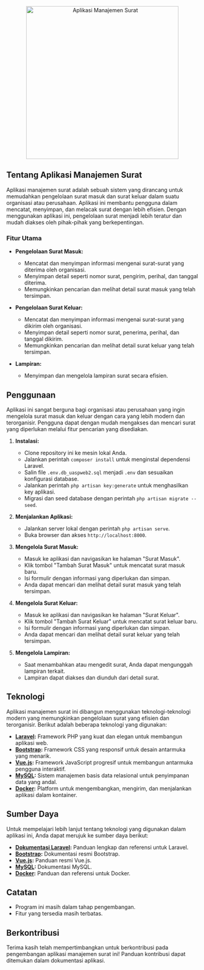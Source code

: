 <p align="center"><a href="#" target="_blank"><img src="https://raw.githubusercontent.com/laravel/art/master/logo-lockup/5%20SVG/2%20CMYK/1%20Full%20Color/laravel-logolockup-cmyk-red.svg" width="400" alt="Aplikasi Manajemen Surat"></a></p>

## Tentang Aplikasi Manajemen Surat

Aplikasi manajemen surat adalah sebuah sistem yang dirancang untuk memudahkan pengelolaan surat masuk dan surat keluar dalam suatu organisasi atau perusahaan. Aplikasi ini membantu pengguna dalam mencatat, menyimpan, dan melacak surat dengan lebih efisien. Dengan menggunakan aplikasi ini, pengelolaan surat menjadi lebih teratur dan mudah diakses oleh pihak-pihak yang berkepentingan.

### Fitur Utama

- **Pengelolaan Surat Masuk:** 
  - Mencatat dan menyimpan informasi mengenai surat-surat yang diterima oleh organisasi.
  - Menyimpan detail seperti nomor surat, pengirim, perihal, dan tanggal diterima.
  - Memungkinkan pencarian dan melihat detail surat masuk yang telah tersimpan.

- **Pengelolaan Surat Keluar:**
  - Mencatat dan menyimpan informasi mengenai surat-surat yang dikirim oleh organisasi.
  - Menyimpan detail seperti nomor surat, penerima, perihal, dan tanggal dikirim.
  - Memungkinkan pencarian dan melihat detail surat keluar yang telah tersimpan.

- **Lampiran:**
  - Menyimpan dan mengelola lampiran surat secara efisien.

## Penggunaan

Aplikasi ini sangat berguna bagi organisasi atau perusahaan yang ingin mengelola surat masuk dan keluar dengan cara yang lebih modern dan terorganisir. Pengguna dapat dengan mudah mengakses dan mencari surat yang diperlukan melalui fitur pencarian yang disediakan.

1. **Instalasi:**
   - Clone repository ini ke mesin lokal Anda.
   - Jalankan perintah `composer install` untuk menginstal dependensi Laravel.
   - Salin file `.env.db_uaspweb2.sql` menjadi `.env` dan sesuaikan konfigurasi database.
   - Jalankan perintah `php artisan key:generate` untuk menghasilkan key aplikasi.
   - Migrasi dan seed database dengan perintah `php artisan migrate --seed`.

2. **Menjalankan Aplikasi:**
   - Jalankan server lokal dengan perintah `php artisan serve`.
   - Buka browser dan akses `http://localhost:8000`.

3. **Mengelola Surat Masuk:**
   - Masuk ke aplikasi dan navigasikan ke halaman "Surat Masuk".
   - Klik tombol "Tambah Surat Masuk" untuk mencatat surat masuk baru.
   - Isi formulir dengan informasi yang diperlukan dan simpan.
   - Anda dapat mencari dan melihat detail surat masuk yang telah tersimpan.

4. **Mengelola Surat Keluar:**
   - Masuk ke aplikasi dan navigasikan ke halaman "Surat Keluar".
   - Klik tombol "Tambah Surat Keluar" untuk mencatat surat keluar baru.
   - Isi formulir dengan informasi yang diperlukan dan simpan.
   - Anda dapat mencari dan melihat detail surat keluar yang telah tersimpan.

5. **Mengelola Lampiran:**
   - Saat menambahkan atau mengedit surat, Anda dapat mengunggah lampiran terkait.
   - Lampiran dapat diakses dan diunduh dari detail surat.

## Teknologi

Aplikasi manajemen surat ini dibangun menggunakan teknologi-teknologi modern yang memungkinkan pengelolaan surat yang efisien dan terorganisir. Berikut adalah beberapa teknologi yang digunakan:

- **[Laravel](https://laravel.com):** Framework PHP yang kuat dan elegan untuk membangun aplikasi web.
- **[Bootstrap](https://getbootstrap.com):** Framework CSS yang responsif untuk desain antarmuka yang menarik.
- **[Vue.js](https://vuejs.org):** Framework JavaScript progresif untuk membangun antarmuka pengguna interaktif.
- **[MySQL](https://www.mysql.com):** Sistem manajemen basis data relasional untuk penyimpanan data yang andal.
- **[Docker](https://www.docker.com):** Platform untuk mengembangkan, mengirim, dan menjalankan aplikasi dalam kontainer.

## Sumber Daya

Untuk mempelajari lebih lanjut tentang teknologi yang digunakan dalam aplikasi ini, Anda dapat merujuk ke sumber daya berikut:

- **[Dokumentasi Laravel](https://laravel.com/docs):** Panduan lengkap dan referensi untuk Laravel.
- **[Bootstrap](https://getbootstrap.com/docs):** Dokumentasi resmi Bootstrap.
- **[Vue.js](https://vuejs.org/v2/guide/):** Panduan resmi Vue.js.
- **[MySQL](https://dev.mysql.com/doc/):** Dokumentasi MySQL.
- **[Docker](https://docs.docker.com/):** Panduan dan referensi untuk Docker.

## Catatan

*  Program ini masih dalam tahap pengembangan.
*  Fitur yang tersedia masih terbatas.

## Berkontribusi

Terima kasih telah mempertimbangkan untuk berkontribusi pada pengembangan aplikasi manajemen surat ini! Panduan kontribusi dapat ditemukan dalam dokumentasi aplikasi.


